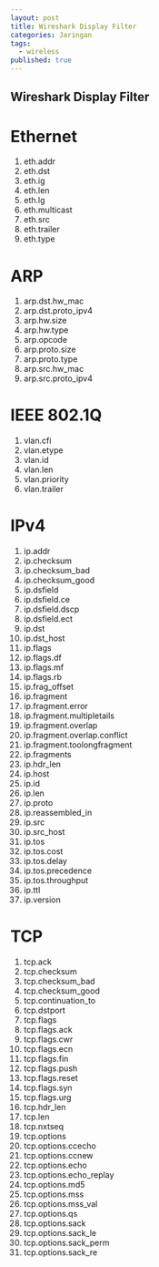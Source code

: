 ```yaml
---
layout: post
title: Wireshark Display Filter
categories: Jaringan
tags:
  - wireless
published: true
---
```

## Wireshark Display Filter

# Ethernet
1. eth.addr
2. eth.dst
3. eth.ig
4. eth.len
5. eth.lg
6. eth.multicast
7. eth.src
8. eth.trailer
9. eth.type

# ARP
1. arp.dst.hw_mac
2. arp.dst.proto_ipv4
3. arp.hw.size
4. arp.hw.type
5. arp.opcode
6. arp.proto.size
7. arp.proto.type
8. arp.src.hw_mac
9. arp.src.proto_ipv4

# IEEE 802.1Q
1. vlan.cfi
2. vlan.etype
3. vlan.id
4. vlan.len
5. vlan.priority
6. vlan.trailer

# IPv4
1. ip.addr
2. ip.checksum
3. ip.checksum_bad
4. ip.checksum_good
5. ip.dsfield
6. ip.dsfield.ce
7. ip.dsfield.dscp
8. ip.dsfield.ect
9. ip.dst
10. ip.dst_host
11. ip.flags
12. ip.flags.df
13. ip.flags.mf
14. ip.flags.rb
15. ip.frag_offset
16. ip.fragment
17. ip.fragment.error
18. ip.fragment.multipletails
19. ip.fragment.overlap
20. ip.fragment.overlap.conflict
21. ip.fragment.toolongfragment
22. ip.fragments
23. ip.hdr_len
24. ip.host
25. ip.id
26. ip.len
27. ip.proto
28. ip.reassembled_in
29. ip.src
30. ip.src_host
31. ip.tos
32. ip.tos.cost
33. ip.tos.delay
34. ip.tos.precedence
35. ip.tos.throughput
36. ip.ttl
37. ip.version

# TCP
1. tcp.ack
2. tcp.checksum
3. tcp.checksum_bad
4. tcp.checksum_good
5. tcp.continuation_to
6. tcp.dstport
7. tcp.flags
8. tcp.flags.ack
9. tcp.flags.cwr
10. tcp.flags.ecn
11. tcp.flags.fin
12. tcp.flags.push
13. tcp.flags.reset
14. tcp.flags.syn
15. tcp.flags.urg
16. tcp.hdr_len
17. tcp.len
18. tcp.nxtseq
19. tcp.options
20. tcp.options.ccecho
21. tcp.options.ccnew
22. tcp.options.echo
23. tcp.options.echo_replay
24. tcp.options.md5
25. tcp.options.mss
26. tcp.options.mss_val
27. tcp.options.qs
28. tcp.options.sack
29. tcp.options.sack_le
30. tcp.options.sack_perm
31. tcp.options.sack_re